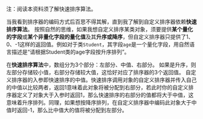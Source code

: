 注：阅读本资料须了解快速排序算法。

当我看到排序器的编码方式后百思不得其解，直到我了解到自定义排序器依赖**快速排序算法**。
按照自然的思维，如果我想自定义排序某类对象，须要提供**某个量化的字段**或**某个非量化字段的量化值**及其**升序或降序**，但自定义排序器只提供了1、0、-1这样的返回值。例如对于类`Student`，其字段`age`是一个量化字段，用自然语言描述是“请根据Student类的age字段按升序排列”。

在**快速排序算法**中，数组分为3个部分：左部分、中值、右部分。
如果是升序，则左部分存储较小值，右部分存储较大值，这恰好对应了排序器的3个返回值。
自定义排序器的入参即快速排序的中值。快速排序调用对象的自定义排序器并传入自己的中值以比较两者，返回1意味着此对象将被分配到右部分，若此时你的自定义排序器定义了对象大于入参时返回1，那么快速排序的右部分的值都将大于中值，这意味着升序排列。同理，如果想按降序排列，在自定义排序器中编码此对象大于中值时返回-1，那么比中值大的值将被分配到左部分。